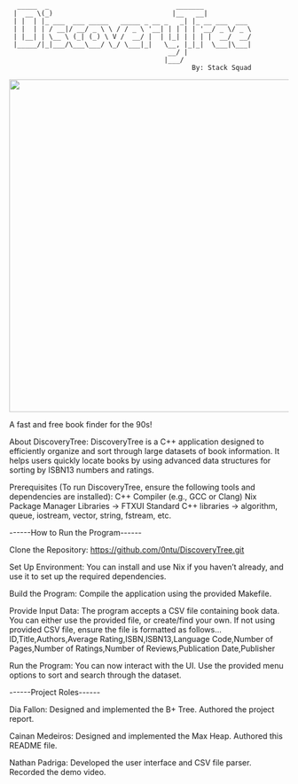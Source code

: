 ```
  _____  _                                _______            
 |  __ \(_)                              |__   __|           
 | |  | |_ ___  ___ _____   _____ _ __ _   _| |_ __ ___  ___ 
 | |  | | / __|/ __/ _ \ \ / / _ \ '__| | | | | '__/ _ \/ _ \
 | |__| | \__ \ (_| (_) \ V /  __/ |  | |_| | | | |  __/  __/
 |_____/|_|___/\___\___/ \_/ \___|_|   \__, |_|_|  \___|\___|
                                        __/ |                
                                       |___/                 
                                              By: Stack Squad
```
<img src="https://raw.githubusercontent.com/catppuccin/catppuccin/main/assets/palette/macchiato.png" width="600px" /> <br>

A fast and free book finder for the 90s!

About DiscoveryTree:
DiscoveryTree is a C++ application designed to efficiently organize and sort through large datasets 
of book information. It helps users quickly locate books by using advanced data structures for 
sorting by ISBN13 numbers and ratings.

Prerequisites (To run DiscoveryTree, ensure the following tools and dependencies are installed):
C++ Compiler (e.g., GCC or Clang)
Nix Package Manager
Libraries -> FTXUI
Standard C++ libraries -> algorithm, queue, iostream, vector, string, fstream, etc.


------How to Run the Program------

Clone the Repository:
https://github.com/0ntu/DiscoveryTree.git

Set Up Environment:
You can install and use Nix if you haven’t already, and use it to set up the required 
dependencies.

Build the Program:
Compile the application using the provided Makefile.

Provide Input Data:
The program accepts a CSV file containing book data. You can either use the provided file, or 
create/find your own. If not using provided CSV file, ensure the file is formatted as 
follows...
ID,Title,Authors,Average Rating,ISBN,ISBN13,Language Code,Number of Pages,Number of Ratings,Number of Reviews,Publication Date,Publisher

Run the Program:
You can now interact with the UI. Use the provided menu options to sort and search through the 
dataset.


------Project Roles------

Dia Fallon:
Designed and implemented the B+ Tree. Authored the project report.

Cainan Medeiros:
Designed and implemented the Max Heap. Authored this README file.

Nathan Padriga:
Developed the user interface and CSV file parser. Recorded the demo video.
